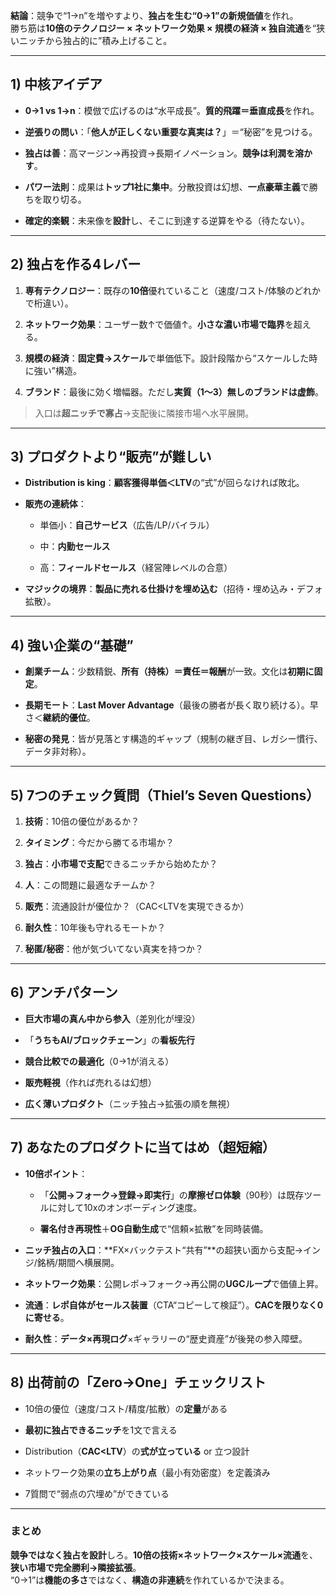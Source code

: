 **結論**：競争で“1→n”を増やすより、**独占を生む“0→1”の新規価値**を作れ。  
勝ち筋は**10倍のテクノロジー × ネットワーク効果 × 規模の経済 × 独自流通**を“狭いニッチから独占的に”積み上げること。

---

## 1) 中核アイデア

- **0→1 vs 1→n**：模倣で広げるのは“水平成長”。**質的飛躍＝垂直成長**を作れ。
    
- **逆張りの問い**：「**他人が正しくない重要な真実は？**」＝“秘密”を見つける。
    
- **独占は善**：高マージン→再投資→長期イノベーション。**競争は利潤を溶かす**。
    
- **パワー法則**：成果は**トップ1社に集中**。分散投資は幻想、**一点豪華主義**で勝ちを取り切る。
    
- **確定的楽観**：未来像を**設計**し、そこに到達する逆算をやる（待たない）。
    

---

## 2) 独占を作る4レバー

1. **専有テクノロジー**：既存の**10倍**優れていること（速度/コスト/体験のどれかで桁違い）。
    
2. **ネットワーク効果**：ユーザー数↑で価値↑。**小さな濃い市場で臨界**を超える。
    
3. **規模の経済**：**固定費→スケール**で単価低下。設計段階から“スケールした時に強い”構造。
    
4. **ブランド**：最後に効く増幅器。ただし**実質（1～3）無しのブランドは虚飾**。
    

> 入口は**超ニッチで寡占**→支配後に隣接市場へ水平展開。

---

## 3) プロダクトより“販売”が難しい

- **Distribution is king**：**顧客獲得単価＜LTV**の“式”が回らなければ敗北。
    
- **販売の連続体**：
    
    - 単価小：**自己サービス**（広告/LP/バイラル）
        
    - 中：**内勤セールス**
        
    - 高：**フィールドセールス**（経営陣レベルの合意）
        
- **マジックの境界**：**製品に売れる仕掛けを埋め込む**（招待・埋め込み・デフォ拡散）。
    

---

## 4) 強い企業の“基礎”

- **創業チーム**：少数精鋭、**所有（持株）＝責任＝報酬**が一致。文化は**初期に固定**。
    
- **長期モート**：**Last Mover Advantage**（最後の勝者が長く取り続ける）。早さ＜**継続的優位**。
    
- **秘密の発見**：皆が見落とす構造的ギャップ（規制の継ぎ目、レガシー慣行、データ非対称）。
    

---

## 5) 7つのチェック質問（Thiel’s Seven Questions）

1. **技術**：10倍の優位があるか？
    
2. **タイミング**：今だから勝てる市場か？
    
3. **独占**：**小市場で支配**できるニッチから始めたか？
    
4. **人**：この問題に最適なチームか？
    
5. **販売**：流通設計が優位か？（CAC<LTVを実現できるか）
    
6. **耐久性**：10年後も守れるモートか？
    
7. **秘匿/秘密**：他が気づいてない真実を持つか？
    

---

## 6) アンチパターン

- **巨大市場の真ん中から参入**（差別化が埋没）
    
- 「**うちもAI/ブロックチェーン**」の**看板先行**
    
- **競合比較での最適化**（0→1が消える）
    
- **販売軽視**（作れば売れるは幻想）
    
- **広く薄いプロダクト**（ニッチ独占→拡張の順を無視）
    

---

## 7) あなたのプロダクトに当てはめ（超短縮）

- **10倍ポイント**：
    
    - 「**公開→フォーク→登録→即実行**」の**摩擦ゼロ体験**（90秒）は既存ツールに対して10xのオンボーディング速度。
        
    - **署名付き再現性**＋**OG自動生成**で“信頼×拡散”を同時装備。
        
- **ニッチ独占の入口**：**FX×バックテスト“共有”**の超狭い面から支配→インジ/銘柄/期間へ横展開。
    
- **ネットワーク効果**：公開レポ→フォーク→再公開の**UGCループ**で価値上昇。
    
- **流通**：**レポ自体がセールス装置**（CTA“コピーして検証”）。**CACを限りなく0に寄せる**。
    
- **耐久性**：**データ×再現ログ**×ギャラリーの“歴史資産”が後発の参入障壁。
    

---

## 8) 出荷前の「Zero→One」チェックリスト

-  10倍の優位（速度/コスト/精度/拡散）の**定量**がある
    
-  **最初に独占できるニッチ**を1文で言える
    
-  Distribution（**CAC<LTV**）の**式が立っている** or 立つ設計
    
-  ネットワーク効果の**立ち上がり点**（最小有効密度）を定義済み
    
-  7質問で“弱点の穴埋め”ができている
    

---

### まとめ

**競争ではなく独占を設計**しろ。**10倍の技術×ネットワーク×スケール×流通**を、**狭い市場で完全勝利→隣接拡張**。  
“0→1”は**機能の多さ**ではなく、**構造の非連続**を作れているかで決まる。